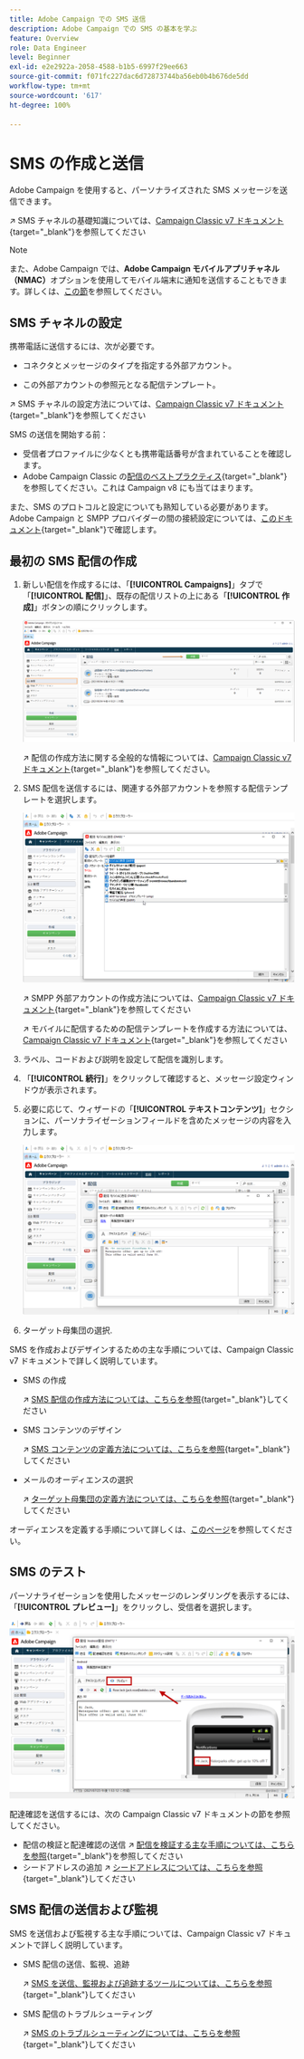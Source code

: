 ```yaml
---
title: Adobe Campaign での SMS 送信
description: Adobe Campaign での SMS の基本を学ぶ
feature: Overview
role: Data Engineer
level: Beginner
exl-id: e2e2922a-2058-4588-b1b5-6997f29ee663
source-git-commit: f071fc227dac6d72873744ba56eb0b4b676de5dd
workflow-type: tm+mt
source-wordcount: '617'
ht-degree: 100%

---
```


# SMS の作成と送信

Adobe Campaign を使用すると、パーソナライズされた SMS メッセージを送信できます。

↗️ SMS チャネルの基礎知識については、[Campaign Classic v7 ドキュメント](https://experienceleague.adobe.com/docs/campaign-classic/using/sending-messages/sending-messages-on-mobiles/sms-channel.html?lang=ja){target=&quot;_blank&quot;}を参照してください

>[!NOTE]
>
>また、Adobe Campaign では、**Adobe Campaign モバイルアプリチャネル（NMAC）**&#x200B;オプションを使用してモバイル端末に通知を送信することもできます。詳しくは、[この節](push.md)を参照してください。

## SMS チャネルの設定

携帯電話に送信するには、次が必要です。

* コネクタとメッセージのタイプを指定する外部アカウント。

* この外部アカウントの参照元となる配信テンプレート。

↗️  SMS チャネルの設定方法については、[Campaign Classic v7 ドキュメント](https://experienceleague.adobe.com/docs/campaign-classic/using/sending-messages/sending-messages-on-mobiles/sms-set-up.html?lang=ja#sending-messages){target=&quot;_blank&quot;}を参照してください

SMS の送信を開始する前：

* 受信者プロファイルに少なくとも携帯電話番号が含まれていることを確認します。
* Adobe Campaign Classic の[配信のベストプラクティス](https://experienceleague.adobe.com/docs/campaign-classic/using/sending-messages/key-steps-when-creating-a-delivery/delivery-bestpractices/delivery-best-practices.html?lang=ja#sending-messages){target=&quot;_blank&quot;}を参照してください。これは Campaign v8 にも当てはまります。

また、SMS のプロトコルと設定についても熟知している必要があります。Adobe Campaign と SMPP プロバイダーの間の接続設定については、[このドキュメント](https://experienceleague.adobe.com/docs/campaign-classic/using/sending-messages/sending-messages-on-mobiles/sms-protocol.html?lang=ja#sending-messages){target=&quot;_blank&quot;}で確認します。

## 最初の SMS 配信の作成

1. 新しい配信を作成するには、「**[!UICONTROL Campaigns]**」タブで「**[!UICONTROL 配信]**」、既存の配信リストの上にある「**[!UICONTROL 作成]**」ボタンの順にクリックします。

   ![](assets/delivery_step_1.png)

   ↗️ 配信の作成方法に関する全般的な情報については、[Campaign Classic v7 ドキュメント](https://experienceleague.adobe.com/docs/campaign-classic/using/sending-messages/key-steps-when-creating-a-delivery/steps-about-delivery-creation-steps.html?lang=ja#sending-messages){target=&quot;_blank&quot;}を参照してください。

1. SMS 配信を送信するには、関連する外部アカウントを参照する配信テンプレートを選択します。

   ![](assets/sms-template-list.png)

   ↗️ SMPP 外部アカウントの作成方法については、[Campaign Classic v7 ドキュメント](https://experienceleague.adobe.com/docs/campaign-classic/using/sending-messages/sending-messages-on-mobiles/sms-set-up.html?lang=ja#creating-an-smpp-external-account){target=&quot;_blank&quot;}を参照してください

   ↗️ モバイルに配信するための配信テンプレートを作成する方法については、[Campaign Classic v7 ドキュメント](https://experienceleague.adobe.com/docs/campaign-classic/using/sending-messages/sending-messages-on-mobiles/sms-set-up.html?lang=ja#changing-the-delivery-template){target=&quot;_blank&quot;}を参照してください

1. ラベル、コードおよび説明を設定して配信を識別します。

1. 「**[!UICONTROL 続行]**」をクリックして確認すると、メッセージ設定ウィンドウが表示されます。

1. 必要に応じて、ウィザードの「**[!UICONTROL テキストコンテンツ]**」セクションに、パーソナライゼーションフィールドを含めたメッセージの内容を入力します。

   ![](assets/sms-content.png)

1. ターゲット母集団の選択.

SMS を作成およびデザインするための主な手順については、Campaign Classic v7 ドキュメントで詳しく説明しています。

* SMS の作成

   ↗️ [SMS 配信の作成方法については、こちらを参照](https://experienceleague.adobe.com/docs/campaign-classic/using/sending-messages/sending-messages-on-mobiles/sms-create.html?lang=ja#sending-messages){target=&quot;_blank&quot;}してください

* SMS コンテンツのデザイン

   ↗️ [SMS コンテンツの定義方法については、こちらを参照](https://experienceleague.adobe.com/docs/campaign-classic/using/sending-messages/sending-messages-on-mobiles/sms-create.html?lang=ja#defining-the-sms-content){target=&quot;_blank&quot;}してください

* メールのオーディエンスの選択

   ↗️ [ターゲット母集団の定義方法については、こちらを参照](https://experienceleague.adobe.com/docs/campaign-classic/using/sending-messages/key-steps-when-creating-a-delivery/steps-defining-the-target-population.html?lang=ja){target=&quot;_blank&quot;}してください

オーディエンスを定義する手順について詳しくは、[このページ](../start/audiences.md)を参照してください。

## SMS のテスト

パーソナライゼーションを使用したメッセージのレンダリングを表示するには、「**[!UICONTROL プレビュー]**」をクリックし、受信者を選択します。

![](assets/sms-preview.png)

配達確認を送信するには、次の Campaign Classic v7 ドキュメントの節を参照してください。

* 配信の検証と配達確認の送信
↗️ [配信を検証する主な手順については、こちらを参照](https://experienceleague.adobe.com/docs/campaign-classic/using/sending-messages/key-steps-when-creating-a-delivery/steps-validating-the-delivery.html?lang=ja){target=&quot;_blank&quot;}を参照してください
* シードアドレスの追加
↗️ [シードアドレスについては、こちらを参照](https://experienceleague.adobe.com/docs/campaign-classic/using/sending-messages/using-seed-addresses/about-seed-addresses.html?lang=ja){target=&quot;_blank&quot;}してください

## SMS 配信の送信および監視

SMS を送信および監視する主な手順については、Campaign Classic v7 ドキュメントで詳しく説明しています。

* SMS 配信の送信、監視、追跡

   ↗️ [SMS を送信、監視および追跡するツールについては、こちらを参照](https://experienceleague.adobe.com/docs/campaign-classic/using/sending-messages/sending-messages-on-mobiles/sms-send.html?lang=ja#sending-messages){target=&quot;_blank&quot;}してください

* SMS 配信のトラブルシューティング

   ↗️ [SMS のトラブルシューティングについては、こちらを参照](https://experienceleague.adobe.com/docs/campaign-classic/using/sending-messages/sending-messages-on-mobiles/troubleshooting-sms.html?lang=ja#sending-messages){target=&quot;_blank&quot;}してください
